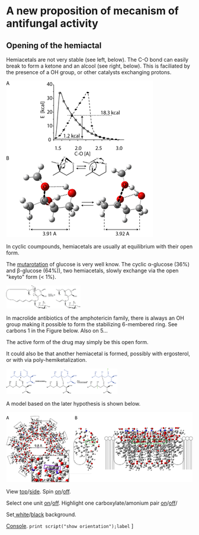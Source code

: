 # A new proposition of mecanism of antifungal activity
## Opening of the hemiactal


Hemiacetals are not very stable (see left, below). The C-O bond can easily break to form a ketone and an alcool (see right, below). This is faciliated by the presence of a OH group, or other catalysts exchanging protons.

![333333](images/Fig3.png)

In cyclic coumpounds, hemiacetals are usually at equilibrium with their open form. 

The [mutarotation](https://en.wikipedia.org/wiki/Glucose#Mutarotation) of glucose is very well know. The cyclic &alpha;-glucose (36%) and &beta;-glucose (64%)), two hemiacetals, slowly exchange via the open "keyto" form (< 1%).


<img src="images/open_hemi.png" alt="drawing" width="200"/>

In macrolide antibiotics of the amphotericin family, there is always an OH group making it possible to form the stabilizing 6-membered ring. See carbons 1 in the Figure below. Also on 5...

The active form of the drug may simply be this open form.

It could also be that another hemiacetal is formed, possibly with ergosterol, or with via poly-hemiketalization.

<img src="images/assembling.png" alt="drawing" width="300"/>

A model based on the later hypothesis is shown below.

![7777](images/Fig_7_decamer.png)


<script type="text/javascript" src="src/JSmol.min.js"></script>
<script type="text/javascript">
Info = {
    script: "set antialiasDisplay true;load molecules/sym8.mol;cartoon on;color cartoon structure;rotate x 130.0;spin MOLECULAR Z 10",
    width:600,      
    height:500,      
    j2sPath: "src/j2s",   
    disableJ2SLoadMonitor: false,
    isableInitialConsole: true
}
</script>

<script>Jmol.getApplet("JmolAppletA",Info);</script>

View <a href='javascript:Jmol.script(JmolAppletA,"reset;");'>top</a>/<a href='javascript:Jmol.script(JmolAppletA,"reset;rotate x -90");'>side</a>. Spin <a href='javascript:Jmol.script(JmolAppletA,"; spin MOLECULAR Z 10");'>on</a>/<a href='javascript:Jmol.script(JmolAppletA,"spin off");'>off</a>. 

Select one unit <a href='javascript:Jmol.script(JmolAppletA,"select atomno >60 ;color atoms TRANSLUCENT 0.8")'>on</a>/<a href='javascript:Jmol.script(JmolAppletA,"select atomno >60 ;color atoms TRANSLUCENT 0.0")'>off</a>. Highlight one carboxylate/amonium pair <a href='javascript:Jmol.script(JmolAppletA,"select atomno = 429 , atomno = 427 , atomno = 428 ,  atomno = 475 ;spacefill 200;select   atomno = 476 ,  atomno = 477 ,  atomno = 480;spacefill 150")'>on</a>/<a href='javascript:Jmol.script(JmolAppletA,"select atomno = 429 , atomno = 427 , atomno = 428 ,  atomno = 475 ;spacefill 100;select   atomno = 476 ,  atomno = 477 ,  atomno = 480;spacefill 60")'>off</a>/

Set<a href='javascript:Jmol.script(JmolAppletA,"script APPLET * \"background white\"")'> white</a>/<a href='javascript:Jmol.script(JmolAppletA,"script APPLET * \"background black\"")'>black</a> background.

<a href='javascript:Jmol.script(JmolAppletA,"console")'>Console</a>.
<code>print script("show orientation");label</code>
]